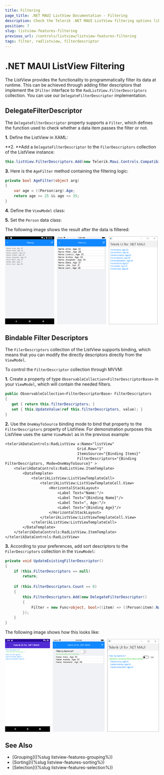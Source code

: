 ```yaml
---
title: Filtering
page_title: .NET MAUI ListView Documentation - Filtering
description: Check the Telerik .NET MAUI ListView filtering options like programmatically filtering and using filter descriptors.
position: 7
slug: listview-features-filtering
previous_url: /controls/listview/listview-features-filtering
tags: filter, radlistview, filterdescriptor
---
```


# .NET MAUI ListView Filtering

The ListView provides the functionality to programmatically filter its data at runtime. This can be achieved through adding filter descriptors that implement the `IFilter` interface to the `RadListView.FilterDescriptors` collection. You can use our `DelegateFilterDescriptor` implementation.

## DelegateFilterDescriptor

The `DelegateFilterDescriptor` property supports a `Filter`, which defines the function used to check whether a data item passes the filter or not.

**1.** Define the ListView in XAML:

<snippet id='listview-features-filtering-xaml'/>

**2. **Add a `DelegateFilterDescriptor` to the `FilerDescriptors` collection of the ListView instance:

 ```C#
this.listView.FilterDescriptors.Add(new Telerik.Maui.Controls.Compatibility.DataControls.ListView.ListViewDelegateFilterDescriptor { Filter = this.AgeFilter });
 ```

**3.** Here is the `AgeFilter` method containing the filtering logic:

```C#
private bool AgeFilter(object arg)
{
    var age = ((Person)arg).Age;
    return age >= 25 && age <= 35;
}
```

**4.** Define the `ViewModel` class:

<snippet id='listview-features-filtering-viewmodel'/>

**5.** Set the `Person` data class:

<snippet id='listview-features-filtering-data-class'/>

The following image shows the result after the data is filtered:

![.NET MAUI ListView Filtering](images/listview-features-filtering.png "Filtering")

## Bindable Filter Descriptors

The `FilerDescriptors` collection of the ListView supports binding, which means that you can modify the directly descriptors directly from the `ViewModel`.

To control the `FilterDescriptor` collection through MVVM:

**1.** Create a property of type `ObservableCollection<FilterDescriptorBase>` in your `ViewModel`, which will contain the needed filters.

 ```C#
public ObservableCollection<FilterDescriptorBase> FilterDescriptors
{
	get { return this.filterDescriptors; }
	set { this.UpdateValue(ref this.filterDescriptors, value); }
}
 ```

**2.** Use the `OneWayToSource` binding mode to bind that property to the `FilterDescriptors` property of ListView. For demonstration purposes this ListView uses the same `ViewModel` as in the previous example:

```XAML
<telerikDataControls:RadListView x:Name="listView"
								 Grid.Row="1"
								 ItemsSource="{Binding Items}"
								 FilterDescriptors="{Binding FilterDescriptors, Mode=OneWayToSource}" >
	<telerikDataControls:RadListView.ItemTemplate>
		<DataTemplate>
			<telerikListView:ListViewTemplateCell>
				<telerikListView:ListViewTemplateCell.View>
					<HorizontalStackLayout>
						<Label Text="Name:"/>
						<Label Text="{Binding Name}"/>
						<Label Text=", Age:"/>
						<Label Text="{Binding Age}"/>
					</HorizontalStackLayout>
				</telerikListView:ListViewTemplateCell.View>
			</telerikListView:ListViewTemplateCell>
		</DataTemplate>
	</telerikDataControls:RadListView.ItemTemplate>
</telerikDataControls:RadListView>
```

**3.** According to your preferences, add sort descriptors to the `FilerDescriptors` collection in the `ViewModel`:

```C#
private void UpdateExistingFilterDescriptor()
{
	if (this.FilterDescriptors == null)
		return;

	if (this.FilterDescriptors.Count == 0)
	{
		this.FilterDescriptors.Add(new DelegateFilterDescriptor()
		{
			Filter = new Func<object, bool>((item) => ((Person)item).Name.Equals("A"))
		});
	}
}
```


The following image shows how this looks like:

![.NET MAUI ListView Filter Descriptors MVVM](images/listview-features-bindable-filter.png)

## See Also

- [Grouping]({%slug listview-features-grouping%})
- [Sorting]({%slug listview-features-sorting%})
- [Selection]({%slug listview-features-selection%})
